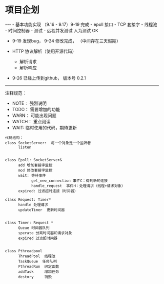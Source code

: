 <h1> 项目企划</h1>
---
 - 基本功能实现 （9.16 - 9.17）9-19 完成
    - epoll 接口
    - TCP 套接字
    - 线程池 
    - 时间控制器
 - 测试
    - 远程并发测试  人为测试 OK

 - 9-19 发现bug， 9-24 修改完成， （中间存在三天假期）
 
 - HTTP 协议解析（使用开源代码）
    - 解析请求
    - 解析响应

- 9-26 已经上传到github， 版本号 0.2.1

---

注释规范：
 - NOTE： 强烈说明
 - TODO： 需要增加的功能
 - WARN： 可能出现问题
 - WATCH： 重点阅读
 - WAIT: 临时使用的代码，期待更新

```
代码结构：
class SocketServer:  每一个对象是一个监听者
      listen


class Epoll: SocketServer&
      add 增加套接字监控
      mod 修改套接字监控
      wait: 等待事件
            get_new_connection 事件C：得到新的连接
            handle_request  事件H：处理请求（线程+请求对象）
      expired: 过滤超时连接（时间器）

class Request: Timer*
      handle 处理请求
      updateTimer  更新时间器

      
class Timer: Request *
      Queue 时间器队列
      sperate 分离时间器和请求对象
      expired 过滤超时间器


class Pthreadpool
      ThreadPool  线程池
      TaskQueue  任务队列
      PthreadRun  绑定函数
      addTask     增加任务
      destory     销毁
```